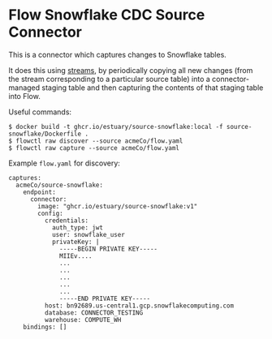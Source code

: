 Flow Snowflake CDC Source Connector
===================================

This is a connector which captures changes to Snowflake tables.

It does this using [streams](https://docs.snowflake.com/en/user-guide/streams-intro),
by periodically copying all new changes (from the stream corresponding to a particular
source table) into a connector-managed staging table and then capturing the contents of
that staging table into Flow.

Useful commands:

    $ docker build -t ghcr.io/estuary/source-snowflake:local -f source-snowflake/Dockerfile .
    $ flowctl raw discover --source acmeCo/flow.yaml
    $ flowctl raw capture --source acmeCo/flow.yaml

Example `flow.yaml` for discovery:

    captures:
      acmeCo/source-snowflake:
        endpoint:
          connector:
            image: "ghcr.io/estuary/source-snowflake:v1"
            config:
              credentials:
                auth_type: jwt
                user: snowflake_user
                privateKey: |
                  -----BEGIN PRIVATE KEY-----
                  MIIEv....
                  ...
                  ...
                  ...
                  ...
                  ...
                  -----END PRIVATE KEY-----
              host: bn92689.us-central1.gcp.snowflakecomputing.com
              database: CONNECTOR_TESTING
              warehouse: COMPUTE_WH
        bindings: []